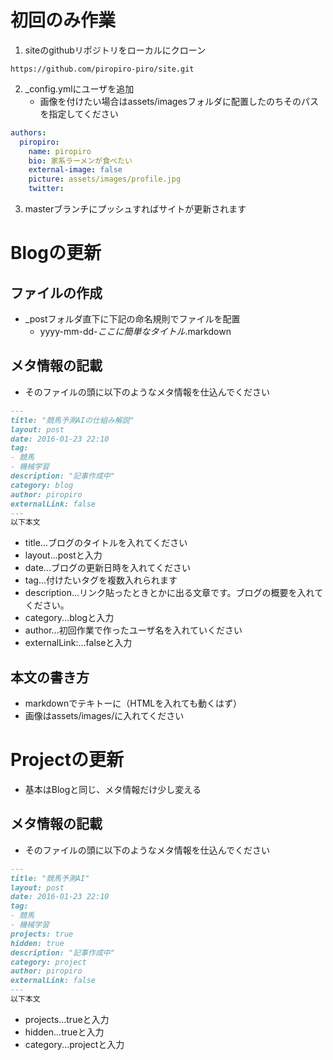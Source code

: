 # 初回のみ作業
1. siteのgithubリポジトリをローカルにクローン
```
https://github.com/piropiro-piro/site.git
```
2. _config.ymlにユーザを追加
   - 画像を付けたい場合はassets/imagesフォルダに配置したのちそのパスを指定してください
```yaml:_config.yml
authors:
  piropiro:
    name: piropiro
    bio: 家系ラーメンが食べたい
    external-image: false
    picture: assets/images/profile.jpg
    twitter: 
```

3. masterブランチにプッシュすればサイトが更新されます

# Blogの更新
## ファイルの作成
- _postフォルダ直下に下記の命名規則でファイルを配置
   - yyyy-mm-dd-*ここに簡単なタイトル*.markdown
## メタ情報の記載
- そのファイルの頭に以下のようなメタ情報を仕込んでください
```markdown:yyyy-mm-dd-*ここに簡単なタイトル*.markdown
---
title: "競馬予測AIの仕組み解説"
layout: post
date: 2016-01-23 22:10
tag: 
- 競馬
- 機械学習
description: "記事作成中"
category: blog
author: piropiro
externalLink: false
---
以下本文
```
- title...ブログのタイトルを入れてください
- layout...postと入力
- date...ブログの更新日時を入れてください
- tag...付けたいタグを複数入れられます
- description...リンク貼ったときとかに出る文章です。ブログの概要を入れてください。
- category...blogと入力
- author...初回作業で作ったユーザ名を入れていください
- externalLink:...falseと入力
## 本文の書き方
- markdownでテキトーに（HTMLを入れても動くはず）
- 画像はassets/images/に入れてください

# Projectの更新
- 基本はBlogと同じ、メタ情報だけ少し変える
## メタ情報の記載
- そのファイルの頭に以下のようなメタ情報を仕込んでください
```markdown:yyyy-mm-dd-*ここに簡単なタイトル*.markdown
---
title: "競馬予測AI"
layout: post
date: 2016-01-23 22:10
tag: 
- 競馬
- 機械学習
projects: true
hidden: true
description: "記事作成中"
category: project
author: piropiro
externalLink: false
---
以下本文
```
- projects...trueと入力
- hidden...trueと入力
- category...projectと入力